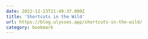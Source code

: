 ```yaml
---
date: 2022-12-23T21:49:37.000Z
title: 'Shortcuts in the Wild'
url: https://blog.ulysses.app/shortcuts-in-the-wild/
category: bookmark
---
```

